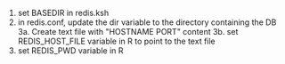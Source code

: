 1. set BASEDIR in redis.ksh
2. in redis.conf, update the dir variable to the directory containing the DB
3a. Create text file with "HOSTNAME PORT" content
3b. set REDIS_HOST_FILE variable in R to point to the text file
4. set REDIS_PWD variable in R